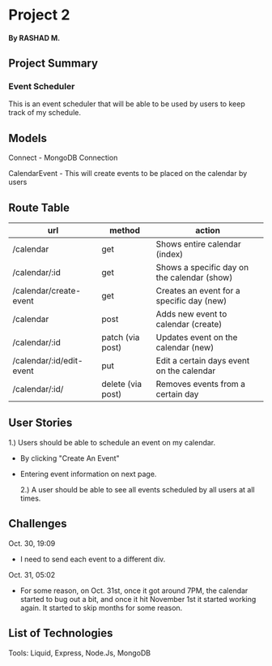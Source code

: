 # Project 2

#### By RASHAD M.

## Project Summary

### Event Scheduler

This is an event scheduler that will be able to be used by users to keep track of my schedule.

## Models

Connect - MongoDB Connection

CalendarEvent - This will create events to be placed on the calendar by users

## Route Table

| url                      | method            | action                                      |
| ------------------------ | ----------------- | ------------------------------------------- |
| /calendar                | get               | Shows entire calendar (index)               |
| /calendar/:id            | get               | Shows a specific day on the calendar (show) |
| /calendar/create-event   | get               | Creates an event for a specific day (new)   |
| /calendar                | post              | Adds new event to calendar (create)         |
| /calendar/:id            | patch (via post)  | Updates event on the calendar (new)         |
| /calendar/:id/edit-event | put               | Edit a certain days event on the calendar   |
| /calendar/:id/           | delete (via post) | Removes events from a certain day           |

## User Stories

1.) Users should be able to schedule an event on my calendar.

- By clicking "Create An Event"
- Entering event information on next page.

  2.) A user should be able to see all events scheduled by all users at all times.

## Challenges

Oct. 30, 19:09

- I need to send each event to a different div.

Oct. 31, 05:02

- For some reason, on Oct. 31st, once it got around 7PM, the calendar started to bug out a bit, and once it hit November 1st it started working again. It started to skip months for some reason.

## List of Technologies

Tools: Liquid, Express, Node.Js, MongoDB
